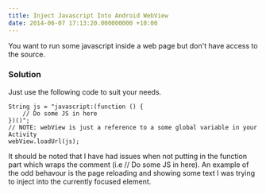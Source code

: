 ```yaml
---
title: Inject Javascript Into Android WebView
date: 2014-06-07 17:13:20.000000000 +10:00
---
```

You want to run some javascript inside a web page but don't have access to the source.

### Solution

Just use the following code to suit your needs.
```
String js = "javascript:(function () {
	// Do some JS in here
})()";
// NOTE: webView is just a reference to a some global variable in your Activity
webView.loadUrl(js);
```

It should be noted that I have had issues when not putting in the function part which wraps the comment (i.e // Do some JS in here). An example of the odd behavour is the page reloading and showing some text I was trying to inject into the currently focused element.
